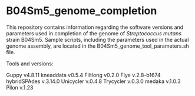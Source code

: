 # B04Sm5_genome_completion

This repository contains information regarding the software versions and parameters used in completion of the genome of *Streptococcus mutans* strain B04Sm5. Sample scripts, including the parameters used in the actual genome assembly, are located in the B04Sm5_genome_tool_parameters.sh file.

Tools and versions:

Guppy v4.8.11
kneaddata v0.5.4
Filtlong v0.2.0
Flye v.2.8-b1674
hybridSPAdes v.3.14.0
Unicycler v.0.4.8
Trycycler v.0.3.0
medaka v.1.0.3
Pilon v.1.23
